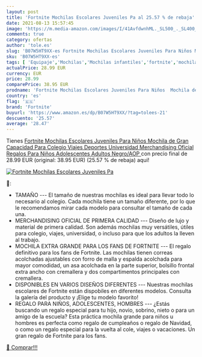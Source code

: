 ```yaml
---
layout: post
title: 'Fortnite Mochilas Escolares Juveniles Pa al 25.57 % de rebaja'
date: 2021-08-13 15:57:45
image: 'https://m.media-amazon.com/images/I/41AvfdwnhML._SL500_._SL400_.jpg'
comments: true
category: ofertas
author: 'tole.es'
slug: 'B07W5HT9XX-es Fortnite Mochilas Escolares Juveniles Para Niños Mochila...'
sku: 'B07W5HT9XX-es'
tags: [ 'Equipaje','Mochilas','Mochilas infantiles','fortnite','mochila', ]
actualPrice: 28.99 EUR
currency: EUR
price: 28.99
comparePrice: 38.95 EUR
prodname: 'Fortnite Mochilas Escolares Juveniles Para Niños  Mochila de Gran Capacidad Para Colegio  Viajes  Deportes  Universidad  Merchandising Oficial  Regalos Para Niños Adolescentes Adultos  Negro/AOP '
country: 'es'
flag: '🇪🇸'
brand: 'Fortnite'
buyurl: 'https://www.amazon.es/dp/B07W5HT9XX/?tag=tolees-21'
descuento: '25.57'
average: '28.47'
---
```


Tienes [Fortnite Mochilas Escolares Juveniles Para Niños  Mochila de Gran Capacidad Para Colegio  Viajes  Deportes  Universidad  Merchandising Oficial  Regalos Para Niños Adolescentes Adultos  Negro/AOP ](https://www.amazon.es/dp/B07W5HT9XX/?tag=tolees-21) con precio final de  28.99 EUR (original: 38.95 EUR) (25.57 %  de rebaja) aqui!

[![Fortnite Mochilas Escolares Juveniles Pa](https://m.media-amazon.com/images/I/41AvfdwnhML._SL500_._SL400_.jpg)](https://www.amazon.es/dp/B07W5HT9XX/?tag=tolees-21)

🔎:

- TAMAÑO --- El tamaño de nuestras mochilas es ideal para llevar todo lo necesario al colegio. Cada mochila tiene un tamaño diferente, por lo que le recomendamos mirar cada modelo para consultar el tamaño de cada una.
- MERCHANDISING OFICIAL DE PRIMERA CALIDAD --- Diseño de lujo y material de primera calidad. Son además mochilas muy versátiles, útiles para colegio, viajes, universidad, o incluso para que los adultos la lleven al trabajo.
- MOCHILA EXTRA GRANDE PARA LOS FANS DE FORTNITE --- El regalo definitivo para los fans de Fortnite. Las mochilas tienen correas acolchadas ajustables con forro de malla y espalda acolchada para mayor comodidad, un asa acolchada en la parte superior, bolsillo frontal extra ancho con cremallera y dos compartimentos principales con cremallera.
- DISPONIBLES EN VARIOS DISEÑOS DIFERENTES --- Nuestras mochilas escolares de Fortnite están dispobiles en diferentes modelos. Consulta la galería del producto y ¡Elige tu modelo favorito!
- REGALO PARA NIÑOS, ADOLESCENTES, HOMBRES --- ¿Estás buscando un regalo especial para tu hijo, novio, sobrino, nieto o para un amigo de la escuela? Esta práctica mochila grande para niños u hombres es perfecta como regalo de cumpleaños o regalo de Navidad, o como un regalo especial para la vuelta al cole, viajes o vacaciones. Un gran regalo de Fortnite para los fans.

[🛒 Comprar!!!](https://www.amazon.es/dp/B07W5HT9XX/?tag=tolees-21)
